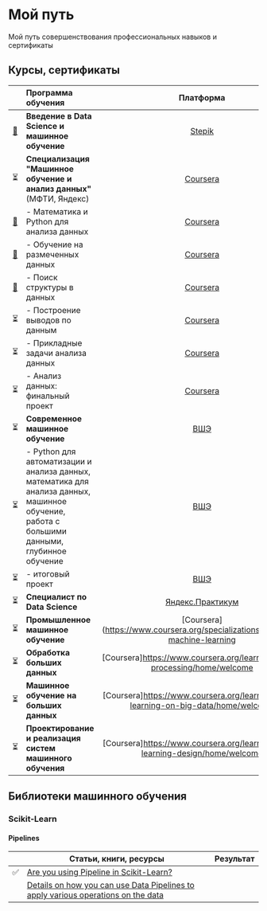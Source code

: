 # Мой путь
Мой путь совершенствования профессиональных навыков и сертификаты

## Курсы, сертификаты

||Программа обучения|Платформа|Результат|
|:-:|:-|:-:|:-:|
|[:scroll:](https://stepik.org/cert/852774)|**Введение в Data Science и машинное обучение**|[Stepik](https://stepik.org/course/4852)||
|:hourglass_flowing_sand:|**Специализация "Машинное обучение и анализ данных"** (МФТИ, Яндекс)|[Coursera](https://www.coursera.org/learn/mathematics-and-python)||
|[:scroll:](https://www.coursera.org/account/accomplishments/records/8PEBN28YUXZC)|- Математика и Python для анализа данных|[Coursera](https://www.coursera.org/learn/mathematics-and-python?specialization=machine-learning-data-analysis)||
|[:scroll:](https://www.coursera.org/account/accomplishments/records/G75BKCHUUH2F)|- Обучение на размеченных данных|[Coursera](https://www.coursera.org/learn/supervised-learning?specialization=machine-learning-data-analysis)||
|[:scroll:](https://www.coursera.org/account/accomplishments/records/ZULA5KY5GNBH)|- Поиск структуры в данных|[Coursera](https://www.coursera.org/learn/unsupervised-learning?specialization=machine-learning-data-analysis)||
|:hourglass_flowing_sand:|- Построение выводов по данным|[Coursera](https://www.coursera.org/learn/stats-for-data-analysis?specialization=machine-learning-data-analysis)||
|:hourglass_flowing_sand:|- Прикладные задачи анализа данных|[Coursera](https://www.coursera.org/learn/data-analysis-applications)||
|:hourglass_flowing_sand:|- Анализ данных: финальный проект|[Coursera](https://www.coursera.org/learn/data-analysis-project)||
|:hourglass_flowing_sand:|**Современное машинное обучение**|[ВШЭ](https://cs.hse.ru/dpo/mlonline)||
|:hourglass_flowing_sand:|- Python для автоматизации и анализа данных, математика для анализа данных, машинное обучение, работа с большими данными, глубинное обучение|[ВШЭ](https://cs.hse.ru/dpo/mlonline)||
|:hourglass_flowing_sand:|- итоговый проект|[ВШЭ](https://cs.hse.ru/dpo/mlonline)||
|:hourglass_flowing_sand:|**Специалист по Data Science**|[Яндекс.Практикум](https://praktikum.yandex.ru/data-scientist/)||
|:hourglass_flowing_sand:|**Промышленное машинное обучение**|[Coursera](https://www.coursera.org/specializations/industrial-machine-learning||
|:hourglass_flowing_sand:|**Обработка больших данных**|[Coursera]https://www.coursera.org/learn/big-data-processing/home/welcome||
|:hourglass_flowing_sand:|**Машинное обучение на больших данных**|[Coursera]https://www.coursera.org/learn/machine-learning-on-big-data/home/welcome||
|:hourglass_flowing_sand:|**Проектирование и реализация систем машинного обучения**|[Coursera]https://www.coursera.org/learn/machine-learning-design/home/welcome||

## Библиотеки машинного обучения

### Scikit-Learn

#### Pipelines
||Статьи, книги, ресурсы|Результат|
|-|-|-|
|:white_check_mark:|[Are you using Pipeline in Scikit-Learn?](https://towardsdatascience.com/are-you-using-pipeline-in-scikit-learn-ac4cd85cb27f)|
||[Details on how you can use Data Pipelines to apply various operations on the data](https://github.com/ankitgoel1602/data-science/tree/master/data-pipeline])||
